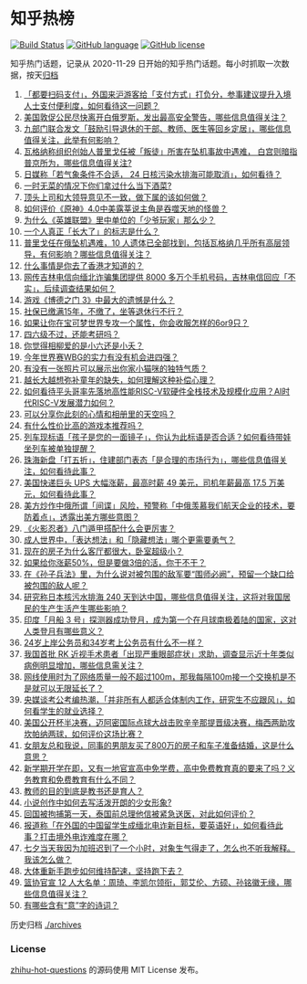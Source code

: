 # 知乎热榜
[![Build Status](https://github.com/ToWeLong/zhihu-hot-questions/workflows/CI/badge.svg)](https://github.com/ToWeLong/zhihu-hot-questions/actions)
[![GitHub language](https://img.shields.io/badge/language-golang-orange.svg)](https://golang.org/)
[![GitHub license](https://img.shields.io/github/license/ToWeLong/zhihu-hot-questions)](https://github.com/ToWeLong/zhihu-hot-questions/blob/main/LICENSE)

知乎热门话题，记录从 2020-11-29 日开始的知乎热门话题。每小时抓取一次数据，按天[归档](./archives)

<!-- BEGIN -->

1. [「都要扫码支付」，外国来沪游客给「支付方式」打负分，参事建议提升入境人士支付便利度，如何看待这一问题？](https://www.zhihu.com/question/618743422)
1. [美国敦促公民尽快离开白俄罗斯，发出最高安全警告，哪些信息值得关注？](https://www.zhihu.com/question/618522602)
1. [九部门联合发文「鼓励引导退休的干部、教师、医生等回乡定居」，哪些信息值得关注，此举有何影响？](https://www.zhihu.com/question/618708564)
1. [瓦格纳称组织创始人普里戈任被「叛徒」所害在坠机事故中遇难， 白宫则暗指普京所为，哪些信息值得关注?](https://www.zhihu.com/question/618879909)
1. [日媒称「若气象条件不合适， 24 日核污染水排海可能取消」，如何看待？](https://www.zhihu.com/question/618751365)
1. [一时无菜的情况下你们拿过什么当下酒菜?](https://www.zhihu.com/question/441373755)
1. [顶头上司和大领导意见不一致，做下属的该如何做？](https://www.zhihu.com/question/618050330)
1. [如何评价《原神》4.0中美露莘说主角是吞噬天地的怪兽？](https://www.zhihu.com/question/617956895)
1. [为什么《英雄联盟》里中单位的「少爷玩家」那么少？](https://www.zhihu.com/question/605195841)
1. [一个人真正「长大了」的标志是什么？](https://www.zhihu.com/question/616797284)
1. [普里戈任在俄坠机遇难，10 人遗体已全部找到，包括瓦格纳几乎所有高层领导，有何影响？哪些信息值得关注？](https://www.zhihu.com/question/618859857)
1. [什么事情是你去了香港才知道的？](https://www.zhihu.com/question/296008767)
1. [网传吉林电信向缅北诈骗集团提供 8000 多万个手机号码，吉林电信回应「不实」，后续调查结果如何？](https://www.zhihu.com/question/618757161)
1. [游戏《博德之门 3》中最大的遗憾是什么？](https://www.zhihu.com/question/616053757)
1. [社保已缴满15年，不缴了，坐等退休行不行？](https://www.zhihu.com/question/618361493)
1. [如果让你在宝可梦世界专攻一个属性，你会收服怎样的6or9只？](https://www.zhihu.com/question/618020981)
1. [四六级不过，还能考研吗？](https://www.zhihu.com/question/616714690)
1. [你觉得相柳爱的是小六还是小夭？](https://www.zhihu.com/question/618499153)
1. [今年世界赛WBG的实力有没有机会进四强？](https://www.zhihu.com/question/616787825)
1. [有没有一张照片可以展示出你家小猫咪的独特气质？](https://www.zhihu.com/question/613443729)
1. [越长大越想弥补童年的缺失，如何理解这种补偿心理？](https://www.zhihu.com/question/616796479)
1. [如何看待平头哥率先落地高性能RISC-V软硬件全栈技术及规模化应用？AI时代RISC-V发展潜力如何？](https://www.zhihu.com/question/618744415)
1. [可以分享你此刻的心情和相册里的天空吗？](https://www.zhihu.com/question/618699191)
1. [有什么性价比高的游戏本推荐吗？](https://www.zhihu.com/question/613446297)
1. [列车现标语「孩子是您的一面镜子」，你认为此标语是否合适？如何看待带娃坐列车被单独提醒？](https://www.zhihu.com/question/618706891)
1. [珠海新盘「打五折」，住建部门表态「是合理的市场行为」，哪些信息值得关注，如何看待此事？](https://www.zhihu.com/question/618739911)
1. [美国快递巨头 UPS 大幅涨薪，最高时薪 49 美元，司机年薪最高 17.5 万美元，如何看待此事？](https://www.zhihu.com/question/618700882)
1. [美方炒作中俄所谓「间谍」风险，预警称「中俄羡慕我们航天企业的技术，要防着点」，透露出美方哪些意图？](https://www.zhihu.com/question/618105244)
1. [《火影忍者》八门遁甲搭配什么会更厉害？](https://www.zhihu.com/question/614136803)
1. [成人世界中，「表达想法」和「隐藏想法」哪个更需要勇气？](https://www.zhihu.com/question/616797061)
1. [现在的房子为什么客厅都很大，卧室超级小？](https://www.zhihu.com/question/284173155)
1. [如果给你涨薪50%，但是要做3倍的活，你干不干？](https://www.zhihu.com/question/618723657)
1. [在《孙子兵法》里，为什么说对被包围的敌军要“围师必阙”，预留一个缺口给被包围的敌人呢？](https://www.zhihu.com/question/27852557)
1. [研究称日本核污水排海 240 天到达中国，哪些信息值得关注，这将对我国居民的生产生活产生哪些影响？](https://www.zhihu.com/question/618704775)
1. [印度「月船 3 号」探测器成功登月，成为第一个在月球南极着陆的国家，这对人类登月有哪些意义？](https://www.zhihu.com/question/618698213)
1. [24岁上岸公务员和34岁考上公务员有什么不一样？](https://www.zhihu.com/question/617975503)
1. [我国首批 RK 近视手术患者「出现严重眼部症状」求助，调查显示近十年类似病例明显增加，哪些信息需关注？](https://www.zhihu.com/question/618710910)
1. [网线使用时为了网络质量一般不超过100m，那我每隔100m接一个交换机是不是就可以无限延长了？](https://www.zhihu.com/question/618558891)
1. [央媒谈考公考编热潮，「并非所有人都适合体制内工作，研究生不应跟风」，如何看学生的就业选择？](https://www.zhihu.com/question/618730566)
1. [美国公开杯半决赛，迈阿密国际点球大战击败辛辛那提晋级决赛，梅西两助攻坎帕纳两球，如何评价这场比赛？](https://www.zhihu.com/question/618882930)
1. [女朋友总和我说，同事的男朋友买了800万的房子和车子准备结婚，这是什么意思？](https://www.zhihu.com/question/617677051)
1. [新学期开学在即，又有一地官宣高中免学费，高中免费教育真的要来了吗？义务教育和免费教育有什么不同？](https://www.zhihu.com/question/618699796)
1. [教师的目的到底是教书还是育人？](https://www.zhihu.com/question/615609683)
1. [小说创作中如何去写活泼开朗的少女形象?](https://www.zhihu.com/question/618405393)
1. [回国被拘捕第一天，泰国前总理他信被紧急送医，对此如何评价？](https://www.zhihu.com/question/618718182)
1. [报道称「在外国的中国留学生成缅北电诈新目标，要英语好」，如何看待此事？打击境外电诈难度在哪？](https://www.zhihu.com/question/618706026)
1. [七夕当天我因为加班迟到了一个小时，对象生气得走了，怎么也不听我解释。我该怎么做？](https://www.zhihu.com/question/613869984)
1. [大体重新手跑步如何维持配速，坚持跑下去？](https://www.zhihu.com/question/618099926)
1. [篮协官宣 12 人大名单：周琦、李凯尔领衔，郭艾伦、方硕、孙铭徽无缘，哪些信息值得关注？](https://www.zhihu.com/question/618639235)
1. [有哪些含有“意”字的诗词？](https://www.zhihu.com/question/618763051)

<!-- END -->

历史归档 [./archives](./archives)


### License
[zhihu-hot-questions](https://github.com/towelong/zhihu-hot-questions) 的源码使用 MIT License 发布。